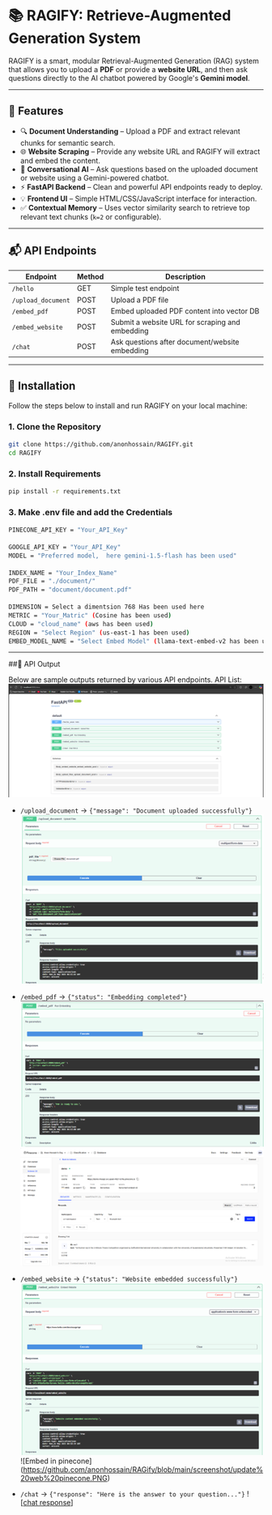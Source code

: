 # 📚 RAGIFY: Retrieve-Augmented Generation System

RAGIFY is a smart, modular Retrieval-Augmented Generation (RAG) system that allows you to upload a **PDF** or provide a **website URL**, and then ask questions directly to the AI chatbot powered by Google's **Gemini model**.

---

## 🚀 Features

- 🔍 **Document Understanding** – Upload a PDF and extract relevant chunks for semantic search.
- 🌐 **Website Scraping** – Provide any website URL and RAGIFY will extract and embed the content.
- 🧠 **Conversational AI** – Ask questions based on the uploaded document or website using a Gemini-powered chatbot.
- ⚡ **FastAPI Backend** – Clean and powerful API endpoints ready to deploy.
- 💡 **Frontend UI** – Simple HTML/CSS/JavaScript interface for interaction.
- ✅ **Contextual Memory** – Uses vector similarity search to retrieve top relevant text chunks (`k=2` or configurable).

---

## 📬 API Endpoints

| Endpoint           | Method | Description                                      |
|--------------------|--------|--------------------------------------------------|
| `/hello`           | GET    | Simple test endpoint                             |
| `/upload_document` | POST   | Upload a PDF file                                |
| `/embed_pdf`       | POST   | Embed uploaded PDF content into vector DB        |
| `/embed_website`   | POST   | Submit a website URL for scraping and embedding  |
| `/chat`            | POST   | Ask questions after document/website embedding   |

---

## 🔧 Installation

Follow the steps below to install and run RAGIFY on your local machine:

### 1. Clone the Repository

```bash
git clone https://github.com/anonhossain/RAGIFY.git
cd RAGIFY
```

### 2. Install Requirements
```bash
pip install -r requirements.txt
```

### 3.  Make .env file and add the Credentials 

```bash
PINECONE_API_KEY = "Your_API_Key"

GOOGLE_API_KEY = "Your_API_Key"
MODEL = "Preferred model,  here gemini-1.5-flash has been used"

INDEX_NAME = "Your_Index_Name"
PDF_FILE = "./document/"
PDF_PATH = "document/document.pdf"

DIMENSION = Select a dimentsion 768 Has been used here
METRIC = "Your_Matric" (Cosine has been used)
CLOUD = "cloud_name" (aws has been used)
REGION = "Select Region" (us-east-1 has been used)
EMBED_MODEL_NAME = "Select Embed Model" (llama-text-embed-v2 has been used)
```

---

##📡 API Output

Below are sample outputs returned by various API endpoints.
API List:
![APi List](https://github.com/anonhossain/RAGify/blob/main/screenshot/API%20List.PNG)


- `/upload_document` → `{"message": "Document uploaded successfully"}`
![Upload Document](https://github.com/anonhossain/RAGify/blob/main/screenshot/Submit%20pdf.PNG)

- `/embed_pdf` → `{"status": "Embedding completed"}`
![Embed PDF](https://github.com/anonhossain/RAGify/blob/main/screenshot/Embed%20pdf%20and%20upload%20to%20Pinecone.PNG)
![Update in Pinecone](https://github.com/anonhossain/RAGify/blob/main/screenshot/update%20in%20Pinecone.PNG)

- `/embed_website` → `{"status": "Website embedded successfully"}`
![Embed PDF](https://github.com/anonhossain/RAGify/blob/main/screenshot/web_embed.PNG)
![Embed in pinecone] (https://github.com/anonhossain/RAGify/blob/main/screenshot/update%20web%20pinecone.PNG)
- `/chat` → `{"response": "Here is the answer to your question..."}`
![[chat response](https://github.com/anonhossain/RAGify/blob/main/screenshot/chat.PNG)]



 
 
